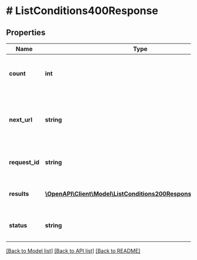 # # ListConditions400Response

## Properties

Name | Type | Description | Notes
------------ | ------------- | ------------- | -------------
**count** | **int** | The total number of results for this request. |
**next_url** | **string** | If present, this value can be used to fetch the next page of data. | [optional]
**request_id** | **string** | A request ID assigned by the server. |
**results** | [**\OpenAPI\Client\Model\ListConditions200ResponseResultsInner[]**](ListConditions200ResponseResultsInner.md) | An array of conditions that match your query. |
**status** | **string** | The status of this request&#39;s response. |

[[Back to Model list]](../../README.md#models) [[Back to API list]](../../README.md#endpoints) [[Back to README]](../../README.md)
